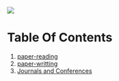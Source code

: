 ![](https://media-exp1.licdn.com/dms/image/C4E22AQEtT6fbhpD9sg/feedshare-shrink_2048_1536/0/1660141270673?e=1663804800&v=beta&t=s2BWZNh00NseeBGYGKB3WM2Llha626We-v3gx-fB5bs)
# Table Of Contents

1. [paper-reading](https://github.com/MadanBaduwal/phd-career/blob/main/paper-reading.md)
2. [paper-writting](https://github.com/MadanBaduwal/journals-and-conferences/blob/main/paper-writting.md)
3. [Journals and Conferences](https://github.com/MadanBaduwal/phd-career/blob/main/journals-and-conferences.md)



